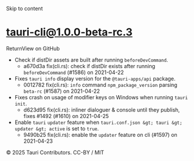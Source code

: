 Skip to content
# tauri-cli@1.0.0-beta-rc.3
ReturnView on GitHub
  * Check if distDir assets are built after running `beforeDevCommand`. 
    * a670d3a fix(cli.rs): check if distDir exists after running `beforeDevCommand` (#1586) on 2021-04-22
  * Fixes `tauri info` display version for the `@tauri-apps/api` package. 
    * 0012782 fix(cli.rs): `info` command `npm_package_version` parsing `beta-rc` (#1587) on 2021-04-22
  * Fixes crash on usage of modifier keys on Windows when running `tauri init`. 
    * d623d95 fix(cli.rs): inliner dialoguer & console until they publish, fixes #1492 (#1610) on 2021-04-25
  * Enable `tauri` `updater` feature when `tauri.conf.json &gt; tauri &gt; updater &gt; active` is set to `true`. 
    * 9490b25 fix(cli.rs): enable the `updater` feature on cli (#1597) on 2021-04-23


© 2025 Tauri Contributors. CC-BY / MIT
